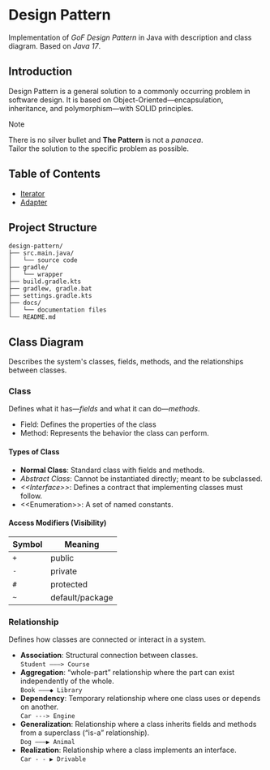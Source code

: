 # Design Pattern

Implementation of *GoF Design Pattern* in Java with description and class diagram.
Based on *Java 17*.

## Introduction

Design Pattern is a general solution to a commonly occurring problem in software design. It is based on Object-Oriented—encapsulation, inheritance, and polymorphism—with SOLID principles.

> [!Note]
> There is no silver bullet and **The Pattern** is not a *panacea*.  
> Tailor the solution to the specific problem as possible.

## Table of Contents

- [Iterator](docs/iterator.md)
- [Adapter](docs/adapter.md)

## Project Structure

```text
design-pattern/ 
├── src.main.java/
│   └── source code
├── gradle/  
│   └── wrapper
├── build.gradle.kts
├── gradlew, gradle.bat
├── settings.gradle.kts
├── docs/  
│   └── documentation files
└── README.md 
```

## Class Diagram

Describes the system's classes, fields, methods, and the relationships between classes.

### Class

Defines what it has—*fields* and what it can do—*methods*.

- Field: Defines the properties of the class
- Method: Represents the behavior the class can perform.

#### Types of Class

- **Normal Class**: Standard class with fields and methods.
- *Abstract Class*: Cannot be instantiated directly; meant to be subclassed.
- *<<Interface\>\>*: Defines a contract that implementing classes must follow.
- <<Enumeration\>\>: A set of named constants.

#### Access Modifiers (Visibility)

| Symbol | Meaning         |
|--------|-----------------|
| `+`    | public          |
| `-`    | private         |
| `#`    | protected       |
| `~`    | default/package |

### Relationship

Defines how classes are connected or interact in a system.

- **Association**: Structural connection between classes.  
  `Student ———> Course`  
- **Aggregation**: “whole-part” relationship where the part can exist independently of the whole.  
  `Book ——–◆ Library`
- **Dependency**: Temporary relationship where one class uses or depends on another.  
  `Car ---> Engine`
- **Generalization**: Relationship where a class inherits fields and methods from a superclass (“is-a” relationship).  
  `Dog ———▶ Animal`
- **Realization**: Relationship where a class implements an interface.  
  `Car - - ▶ Drivable`